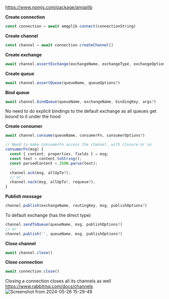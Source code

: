 https://www.npmjs.com/package/amqplib

__Create connection__
```javascript
const connection = await amqplib.connect(connectionString)
```

__Create channel__
```javascript
const channel = await connection.createChannel()
```

__Create exchange__
```javascript
await channel.assertExchange(exchangeName, exchangeType, exchangeOptions?)
```

__Create queue__
```javascript
await channel.assertQueue(queueName, queueOptions?)
```

__Bind queue__
```javascript
await channel.bindQueue(queueName, exchangeName, bindingKey, args?)
```
No need to do explicit bindings to the default exchange as all queues get bound to it under the hood

__Create consumer__
```javascript
await channel.consume(queueName, consumerFn, consumerOptions?)
```

```javascript
// Need to make consumerFn access the channel, with closure or so
consumerFn(msg) {
  const { content, properties, fields } = msg;
  const text = content.toString();
  const parsedContent = JSON.parse(text);
  ...
  channel.ack(msg, allUpTo?);
  // or
  channel.nack(msg, allUpTo?, requeue?);
}
```

__Publish message__
```javascript
channel.publish(exchangeName, routingKey, msg, publishOptions?)
```
To default exchange (has the direct type)
```javascript
channel.sendToQueue(queueName, msg, publishOptions?)
// or
channel.publish('', queueName, msg, publishOptions?)
```

__Close channel__
```javascript
await channel.close()
```

__Close connection__
```javascript
await connection.close()
```
Closing a connection closes all its channels as well\
https://www.rabbitmq.com/docs/channels
![Screenshot from 2024-05-26 15-29-49](https://github.com/VIK2395/Rabbitmq/assets/50545334/81ca1532-824c-4bab-ace4-0c99dd949365)
